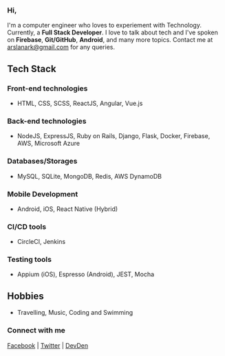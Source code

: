 ### Hi,
I'm a computer engineer who loves to experiement with Technology. Currently, a **Full Stack Developer**. I love to talk about tech and I've spoken on **Firebase**, **Git/GitHub**, **Android**, and many more topics. Contact me at arslanark@gmail.com for any queries.

## Tech Stack
### **Front-end technologies**
- HTML, CSS, SCSS, ReactJS, Angular, Vue.js
### **Back-end technologies**
- NodeJS, ExpressJS, Ruby on Rails, Django, Flask, Docker, Firebase, AWS, Microsoft Azure
### **Databases/Storages**
- MySQL, SQLite, MongoDB, Redis, AWS DynamoDB
### **Mobile Development**
- Android, iOS, React Native (Hybrid)
### **CI/CD tools**
- CircleCI, Jenkins
### **Testing tools**
- Appium (iOS), Espresso (Android), JEST, Mocha


## Hobbies
- Travelling, Music, Coding and Swimming

### Connect with me
[Facebook](https://www.facebook.com/devmrark/) | [Twitter](https://www.twitter.com/mrarslanark/) | [DevDen](https://devden.org/)

